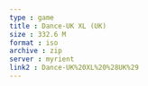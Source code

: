 ```yaml
---
type : game
title : Dance-UK XL (UK)
size : 332.6 M
format : iso
archive : zip
server : myrient
link2 : Dance-UK%20XL%20%28UK%29
---
```

